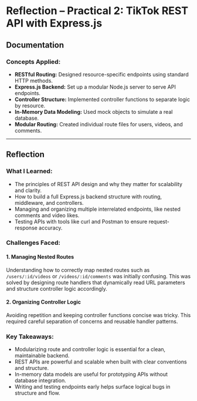# Reflection – Practical 2: TikTok REST API with Express.js

## Documentation

### Concepts Applied:

* **RESTful Routing:** Designed resource-specific endpoints using standard HTTP methods.
* **Express.js Backend:** Set up a modular Node.js server to serve API endpoints.
* **Controller Structure:** Implemented controller functions to separate logic by resource.
* **In-Memory Data Modeling:** Used mock objects to simulate a real database.
* **Modular Routing:** Created individual route files for users, videos, and comments.

---

## Reflection

### What I Learned:

* The principles of REST API design and why they matter for scalability and clarity.
* How to build a full Express.js backend structure with routing, middleware, and controllers.
* Managing and organizing multiple interrelated endpoints, like nested comments and video likes.
* Testing APIs with tools like curl and Postman to ensure request-response accuracy.

### Challenges Faced:

#### 1. Managing Nested Routes

Understanding how to correctly map nested routes such as `/users/:id/videos` or `/videos/:id/comments` was initially confusing. This was solved by designing route handlers that dynamically read URL parameters and structure controller logic accordingly.

#### 2. Organizing Controller Logic

Avoiding repetition and keeping controller functions concise was tricky. This required careful separation of concerns and reusable handler patterns.

### Key Takeaways:

* Modularizing route and controller logic is essential for a clean, maintainable backend.
* REST APIs are powerful and scalable when built with clear conventions and structure.
* In-memory data models are useful for prototyping APIs without database integration.
* Writing and testing endpoints early helps surface logical bugs in structure and flow.

